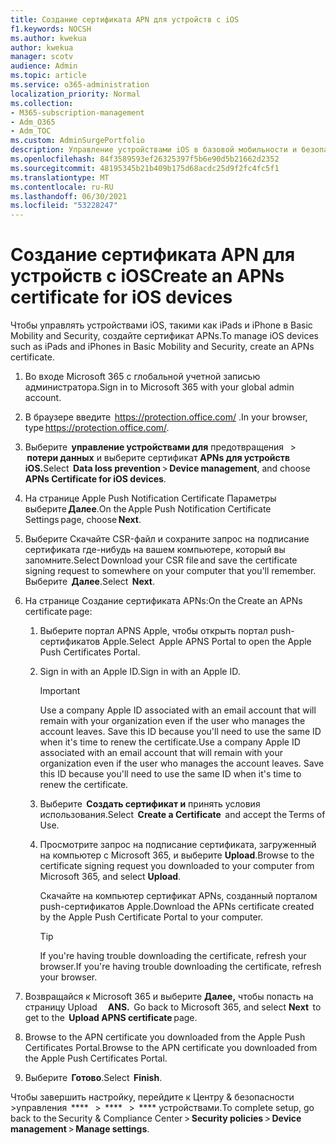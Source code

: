 ```yaml
---
title: Создание сертификата APN для устройств с iOS
f1.keywords: NOCSH
ms.author: kwekua
author: kwekua
manager: scotv
audience: Admin
ms.topic: article
ms.service: o365-administration
localization_priority: Normal
ms.collection:
- M365-subscription-management
- Adm_O365
- Adm_TOC
ms.custom: AdminSurgePortfolio
description: Управление устройствами iOS в базовой мобильности и безопасности.
ms.openlocfilehash: 84f3589593ef26325397f5b6e90d5b21662d2352
ms.sourcegitcommit: 48195345b21b409b175d68acdc25d9f2fc4fc5f1
ms.translationtype: MT
ms.contentlocale: ru-RU
ms.lasthandoff: 06/30/2021
ms.locfileid: "53228247"
---
```

# <a name="create-an-apns-certificate-for-ios-devices"></a><span data-ttu-id="7bd3b-103">Создание сертификата APN для устройств с iOS</span><span class="sxs-lookup"><span data-stu-id="7bd3b-103">Create an APNs certificate for iOS devices</span></span>

<span data-ttu-id="7bd3b-104">Чтобы управлять устройствами iOS, такими как iPads и iPhone в Basic Mobility and Security, создайте сертификат APNs.</span><span class="sxs-lookup"><span data-stu-id="7bd3b-104">To manage iOS devices such as iPads and iPhones in Basic Mobility and Security, create an APNs certificate.</span></span>

1. <span data-ttu-id="7bd3b-105">Во входе Microsoft 365 с глобальной учетной записью администратора.</span><span class="sxs-lookup"><span data-stu-id="7bd3b-105">Sign in to Microsoft 365 with your global admin account.</span></span>

2. <span data-ttu-id="7bd3b-106">В браузере введите  <https://protection.office.com/> .</span><span class="sxs-lookup"><span data-stu-id="7bd3b-106">In your browser, type <https://protection.office.com/>.</span></span>

3. <span data-ttu-id="7bd3b-107">Выберите  **управление устройствами для** предотвращения   >  **потери данных** и выберите сертификат **APNs для устройств iOS.**</span><span class="sxs-lookup"><span data-stu-id="7bd3b-107">Select  **Data loss prevention** > **Device management**, and choose **APNs Certificate for iOS devices**.</span></span>

4. <span data-ttu-id="7bd3b-108">На странице Apple Push Notification Certificate Параметры выберите **Далее**.</span><span class="sxs-lookup"><span data-stu-id="7bd3b-108">On the Apple Push Notification Certificate Settings page, choose **Next**.</span></span>

5. <span data-ttu-id="7bd3b-109">Выберите Скачайте CSR-файл и сохраните запрос на подписание сертификата где-нибудь на вашем компьютере, который вы запомните.</span><span class="sxs-lookup"><span data-stu-id="7bd3b-109">Select Download your CSR file and save the certificate signing request to somewhere on your computer that you'll remember.</span></span> <span data-ttu-id="7bd3b-110">Выберите  **Далее**.</span><span class="sxs-lookup"><span data-stu-id="7bd3b-110">Select  **Next**.</span></span>

6. <span data-ttu-id="7bd3b-111">На странице Создание сертификата APNs:</span><span class="sxs-lookup"><span data-stu-id="7bd3b-111">On the Create an APNs certificate page:</span></span>

    1. <span data-ttu-id="7bd3b-112">Выберите портал APNS Apple, чтобы открыть портал push-сертификатов Apple.</span><span class="sxs-lookup"><span data-stu-id="7bd3b-112">Select  Apple APNS Portal to open the Apple Push Certificates Portal.</span></span>

    2. <span data-ttu-id="7bd3b-113">Sign in with an Apple ID.</span><span class="sxs-lookup"><span data-stu-id="7bd3b-113">Sign in with an Apple ID.</span></span>

       > [!IMPORTANT]
       > <span data-ttu-id="7bd3b-p102">Use a company Apple ID associated with an email account that will remain with your organization even if the user who manages the account leaves. Save this ID because you'll need to use the same ID when it's time to renew the certificate.</span><span class="sxs-lookup"><span data-stu-id="7bd3b-p102">Use a company Apple ID associated with an email account that will remain with your organization even if the user who manages the account leaves. Save this ID because you'll need to use the same ID when it's time to renew the certificate.</span></span>

    3. <span data-ttu-id="7bd3b-116">Выберите  **Создать сертификат и** принять условия   использования.</span><span class="sxs-lookup"><span data-stu-id="7bd3b-116">Select  **Create a Certificate**  and accept the Terms of Use.</span></span>

    4. <span data-ttu-id="7bd3b-117">Просмотрите запрос на подписание сертификата, загруженный на компьютер с Microsoft 365, и выберите **Upload**.</span><span class="sxs-lookup"><span data-stu-id="7bd3b-117">Browse to the certificate signing request you downloaded to your computer from Microsoft 365, and select **Upload**.</span></span>

       <span data-ttu-id="7bd3b-118">Скачайте на компьютер сертификат APNs, созданный порталом push-сертификатов Apple.</span><span class="sxs-lookup"><span data-stu-id="7bd3b-118">Download the APNs certificate created by the Apple Push Certificate Portal to your computer.</span></span>

       > [!TIP]
       > <span data-ttu-id="7bd3b-119">If you're having trouble downloading the certificate, refresh your browser.</span><span class="sxs-lookup"><span data-stu-id="7bd3b-119">If you're having trouble downloading the certificate, refresh your browser.</span></span>

7. <span data-ttu-id="7bd3b-120">Возвращайся к Microsoft 365 и выберите **Далее,** чтобы попасть на страницу Upload     **ANS.**  </span><span class="sxs-lookup"><span data-stu-id="7bd3b-120">Go back to Microsoft 365, and select **Next**  to get to the  **Upload APNS certificate** page.</span></span>

8. <span data-ttu-id="7bd3b-121"> Browse to the APN certificate you downloaded from the Apple Push Certificates Portal.</span><span class="sxs-lookup"><span data-stu-id="7bd3b-121">Browse to the APN certificate you downloaded from the Apple Push Certificates Portal.</span></span>

9. <span data-ttu-id="7bd3b-122">Выберите  **Готово**.</span><span class="sxs-lookup"><span data-stu-id="7bd3b-122">Select  **Finish**.</span></span>

<span data-ttu-id="7bd3b-123">Чтобы завершить настройку, перейдите к Центру & безопасности >управления  \*\*\*\*   >  \*\*\*\*   >  \*\*\*\* устройствами.</span><span class="sxs-lookup"><span data-stu-id="7bd3b-123">To complete setup, go back to the Security & Compliance Center > **Security policies** > **Device management** > **Manage settings**.</span></span>

